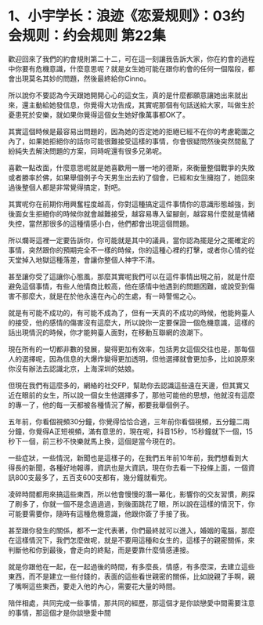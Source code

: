 # 1、小宇学长：浪迹《恋爱规则》：03约会规则：约会规则  第22集

歡迎回來了我們的約會規則第二十二，可在這一刻讓我告訴大家，你在約會的過程中你要有危機意識，什麼意思呢？就是女生她可能在跟你約會的任何一個階段，都會出現莫名其妙的問題，然後最終給你Cinno。

所以說你不要認為今天跟她開開心心的這女生，真的是什麼都願意讓她出來就出來，還主動給她發信息，你覺得大功告成，其實呢那個有句話送給大家，叫做生於憂患死於安樂，就如果你覺得這個女生她好像萬事都OK了。

其實這個時候是最容易出問題的，因為她的否定她的拒絕已經不在你的考慮範圍之內了，如果她拒絕你的話你可能很難接受這樣的事情，你會很疑問然後突然間亂了紛純失去解決問題的方案，同時呢還有很多兄弟呢。

喜歡一點改面，什麼意思呢就是她喜歡用一層一地的德斯，來衡量整個戰爭的失敗或者勝率於佛，如果舉個例子今天男生出去約了個會，已經和女生擁抱了，她回來過後整個人都是非常覺得搞定，對吧。

其實呢你在前期你用興奮程度越高，你對這種搞定這件事情你的意識形態越強，到後面女生拒絕你的時候你就會越難接受，越容易專入留腳劍，越容易什麼就是情緒失控，當然那很多的這種情感小白，他們都會出現這個問題。

所以爛哥這裡一定要告訴你，你可能就是其中的議員，當你認為擺是分之擺確定的事情，突然跟你的預期完全不一樣的時候，你的這種心裡的打擊，或者你心情的從天堂掉入地獄這種落差，會讓你整個人神字不清。

甚至讓你受了這讓你心態風，那麼其實呢我們可以在這件事情出現之前，就是什麼避免這個事情，有些人他情商比較高，他在感情中他遇到的問題困難，或說受到傷害不那麼大，就是在於他永遠在內心的生處，有一時警惕之心。

就是有可能不成功的，有可能不成為了，但有一天真的不成功的時候，他能夠臺人的接受，他的感情的傷害沒有這麼大，所以說你一定要保證一個危機意識，這樣的話出現情況的時候，你才能夠臺人面對，在移動互聯網的浪潮下。

現在所有的一切都非數的發展，變得更加有效率，包括男女這個交往也是，那每個人的選擇呢，因為信息的大爆炸變得更加透明，但他選擇就會更加多，比如說原來你沒有辦法去認識北京，上海深圳的姑娘。

但現在我們有這麼多的，網絡的社交FP，幫助你去認識這些遠在天邊，但其實又近在眼前的女生，所以說一個女生他選擇多了，那他可能他的思想，他就沒有這麼的專一了，他的每一天都被各種情況了解，都要我舉個例子。

五年前，你看個視頻30分鐘，你覺得恰恰合適，三年前你看個視頻，五分鐘二兩分鐘，你覺得A正短視頻，滿有意思的，現在呢，抖音15秒，15秒鐘就下一個，15秒下一個，前三秒不快樂就馬上換，這個是當今現在的。

一些症狀，一些情況，新聞也是這樣子的，在我們五年前10年前，我們想看到大得長的新聞，各種好地報導，資訊也是大資訊，現在你去看一下投條上面，一個資訊800支最多了，五百支600支都有，幾分鐘就看完。

凌碎時間都用來搞這些東西，所以他會慢慢的潛一幕化，影響你的交友習慣，刷探了刷多了，你就一個不是念過過過，到後面跳花了眼，所以說在這樣的情況下，你可能要需要你，隨時有這種危機意識，他跟你簽了手接了我。

甚至跟你發生的關係，都不一定代表著，你們最終就可以進入，婚姻的電腦，那麼在這樣情況下，我們怎麼做呢，就是不要用這種和女生的，這樣子的親密關係，來判斷他和你到最後，會走向的終點，而是要靠什麼情感連接。

就是你跟他在一起，在一起過後的時間，有多麼長，情感，有多麼深，去建立這些東西，而不是建立一些付錢的，表面的這些看世親密的關係，比如說親了手啊，親了嘴啊這些東西，要走入他的內心，需要花大量的時間。

陪伴相處，共同完成一些事情，那共同的經歷，那這個才是你談戀愛中間需要注意的事情，那這個才是你談戀愛中間